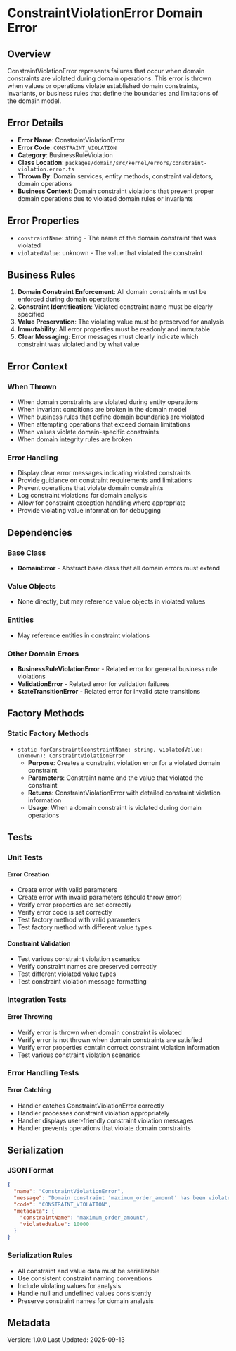 # ConstraintViolationError Domain Error

## Overview

ConstraintViolationError represents failures that occur when domain constraints are violated during domain operations. This error is thrown when values or operations violate established domain constraints, invariants, or business rules that define the boundaries and limitations of the domain model.

## Error Details

- **Error Name**: ConstraintViolationError
- **Error Code**: `CONSTRAINT_VIOLATION`
- **Category**: BusinessRuleViolation
- **Class Location**: `packages/domain/src/kernel/errors/constraint-violation.error.ts`
- **Thrown By**: Domain services, entity methods, constraint validators, domain operations
- **Business Context**: Domain constraint violations that prevent proper domain operations due to violated domain rules or invariants

## Error Properties

- `constraintName`: string - The name of the domain constraint that was violated
- `violatedValue`: unknown - The value that violated the constraint

## Business Rules

1. **Domain Constraint Enforcement**: All domain constraints must be enforced during domain operations
2. **Constraint Identification**: Violated constraint name must be clearly specified
3. **Value Preservation**: The violating value must be preserved for analysis
4. **Immutability**: All error properties must be readonly and immutable
5. **Clear Messaging**: Error messages must clearly indicate which constraint was violated and by what value

## Error Context

### When Thrown

- When domain constraints are violated during entity operations
- When invariant conditions are broken in the domain model
- When business rules that define domain boundaries are violated
- When attempting operations that exceed domain limitations
- When values violate domain-specific constraints
- When domain integrity rules are broken

### Error Handling

- Display clear error messages indicating violated constraints
- Provide guidance on constraint requirements and limitations
- Prevent operations that violate domain constraints
- Log constraint violations for domain analysis
- Allow for constraint exception handling where appropriate
- Provide violating value information for debugging

## Dependencies

### Base Class

- **DomainError** - Abstract base class that all domain errors must extend

### Value Objects

- None directly, but may reference value objects in violated values

### Entities

- May reference entities in constraint violations

### Other Domain Errors

- **BusinessRuleViolationError** - Related error for general business rule violations
- **ValidationError** - Related error for validation failures
- **StateTransitionError** - Related error for invalid state transitions

## Factory Methods

### Static Factory Methods

- `static forConstraint(constraintName: string, violatedValue: unknown): ConstraintViolationError`
  - **Purpose**: Creates a constraint violation error for a violated domain constraint
  - **Parameters**: Constraint name and the value that violated the constraint
  - **Returns**: ConstraintViolationError with detailed constraint violation information
  - **Usage**: When a domain constraint is violated during domain operations

## Tests

### Unit Tests

#### Error Creation

- Create error with valid parameters
- Create error with invalid parameters (should throw error)
- Verify error properties are set correctly
- Verify error code is set correctly
- Test factory method with valid parameters
- Test factory method with different value types

#### Constraint Validation

- Test various constraint violation scenarios
- Verify constraint names are preserved correctly
- Test different violated value types
- Test constraint violation message formatting

### Integration Tests

#### Error Throwing

- Verify error is thrown when domain constraint is violated
- Verify error is not thrown when domain constraints are satisfied
- Verify error properties contain correct constraint violation information
- Test various constraint violation scenarios

### Error Handling Tests

#### Error Catching

- Handler catches ConstraintViolationError correctly
- Handler processes constraint violation appropriately
- Handler displays user-friendly constraint violation messages
- Handler prevents operations that violate domain constraints

## Serialization

### JSON Format

```json
{
  "name": "ConstraintViolationError",
  "message": "Domain constraint 'maximum_order_amount' has been violated. Value: 10000",
  "code": "CONSTRAINT_VIOLATION",
  "metadata": {
    "constraintName": "maximum_order_amount",
    "violatedValue": 10000
  }
}
```

### Serialization Rules

- All constraint and value data must be serializable
- Use consistent constraint naming conventions
- Include violating values for analysis
- Handle null and undefined values consistently
- Preserve constraint names for domain analysis

## Metadata

Version: 1.0.0
Last Updated: 2025-09-13
